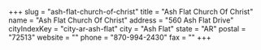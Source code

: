 +++
slug = "ash-flat-church-of-christ"
title = "Ash Flat Church Of Christ"
name = "Ash Flat Church Of Christ"
address = "560 Ash Flat Drive"
cityIndexKey = "city-ar-ash-flat"
city = "Ash Flat"
state = "AR"
postal = "72513"
website = ""
phone = "870-994-2430"
fax = ""
+++
